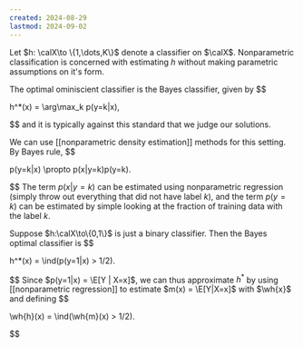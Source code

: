 ```yaml
---
created: 2024-08-29
lastmod: 2024-09-02
---
```

Let $h: \calX\to \{1,\dots,K\}$ denote a classifier on $\calX$.  Nonparametric classification is concerned with estimating $h$ without making parametric assumptions on it's form. 

The optimal ominiscient classifier is the Bayes classifier, given by 
$$

h^*(x) = \arg\max_k p(y=k|x),

$$
and it is typically against this standard that we judge our solutions. 

We can use [[nonparametric density estimation]] methods for this setting. By Bayes rule, 
$$

p(y=k|x) \propto p(x|y=k)p(y=k).

$$
The term $p(x|y=k)$ can be estimated using nonparametric regression (simply throw out everything that did not have label $k$), and the term $p(y=k)$ can be estimated by simple looking at the fraction of training data with the label $k$. 

Suppose $h:\calX\to\{0,1\}$ is just a binary classifier. Then the Bayes optimal classifier is 
$$

h^*(x) = \ind(p(y=1|x) > 1/2).

$$
Since $p(y=1|x) = \E[Y | X=x]$, we can thus approximate $h^*$ by using [[nonparametric regression]] to estimate $m(x) = \E[Y|X=x]$ with $\wh{x}$ and defining
$$

\wh{h}(x) = \ind(\wh{m}(x) > 1/2).

$$




